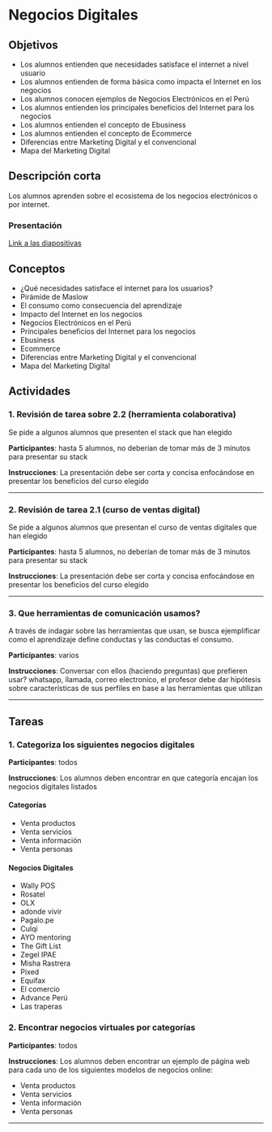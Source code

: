 # Negocios Digitales

## Objetivos

- Los alumnos entienden que necesidades satisface el internet a nivel usuario
- Los alumnos entienden de forma básica como impacta el Internet en los negocios
- Los alumnos conocen ejemplos de Negocios Electrónicos en el Perú
- Los alumnos entienden los principales beneficios del Internet para los negocios
- Los alumnos entienden el concepto de Ebusiness
- Los alumnos entienden el concepto de Ecommerce
- Diferencias entre Marketing Digital y el convencional
- Mapa del Marketing Digital

## Descripción corta

Los alumnos aprenden sobre el ecosistema de los negocios electrónicos o por internet.

### Presentación

[Link a las diapositivas]()

## Conceptos

- ¿Qué necesidades satisface el internet para los usuarios?
- Pirámide de Maslow
- El consumo como consecuencia del aprendizaje
- Impacto del Internet en los negocios
- Negocios Electrónicos en el Perú
- Principales beneficios del Internet para los negocios
- Ebusiness
- Ecommerce
- Diferencias entre Marketing Digital y el convencional
- Mapa del Marketing Digital

## Actividades

### 1. Revisión de tarea sobre 2.2 (herramienta colaborativa)

Se pide a algunos alumnos que presenten el stack que han elegido

**Participantes**: hasta 5 alumnos, no deberían de tomar más de 3 minutos para presentar su stack

**Instrucciones**: La presentación debe ser corta y concisa enfocándose en presentar los beneficios del curso elegido

---

### 2. Revisión de tarea 2.1 (curso de ventas digital)

Se pide a algunos alumnos que presentan el curso de ventas digitales que han elegido

**Participantes**: hasta 5 alumnos, no deberían de tomar más de 3 minutos para presentar su stack

**Instrucciones**: La presentación debe ser corta y concisa enfocándose en presentar los beneficios del curso elegido

---

### 3. Que herramientas de comunicación usamos?

A través de indagar sobre las herramientas que usan, se busca ejemplificar como el aprendizaje define conductas y las conductas el consumo.

**Participantes**: varios

**Instrucciones**: Conversar con ellos (haciendo preguntas) que prefieren usar? whatsapp, llamada, correo electronico, el profesor debe dar hipótesis sobre características de sus perfiles en base a las herramientas que utilizan

---

## Tareas

### 1. Categoriza los siguientes negocios digitales

**Participantes**: todos

**Instrucciones**: Los alumnos deben encontrar en que categoría encajan los negocios digitales listados

#### Categorías

- Venta productos
- Venta servicios
- Venta información
- Venta personas

#### Negocios Digitales

- Wally POS
- Rosatel
- OLX
- adonde vivir
- Pagalo.pe
- Culqi
- AYO mentoring
- The Gift List
- Zegel IPAE
- Misha Rastrera
- Pixed
- Equifax
- El comercio
- Advance Perú
- Las traperas

### 2. Encontrar negocios virtuales por categorías

**Participantes**: todos

**Instrucciones**: Los alumnos deben encontrar un ejemplo de página web para cada uno de los siguientes modelos de negocios online:

- Venta productos
- Venta servicios
- Venta información
- Venta personas

---
